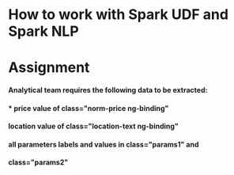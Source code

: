 # How to work with Spark UDF and Spark NLP
# Assignment
#### Analytical team requires the following data to be extracted:
#### * price value of class="norm-price ng-binding"
#### location value of class="location-text ng-binding"
#### all parameters labels and values in class="params1" and
#### class="params2"
